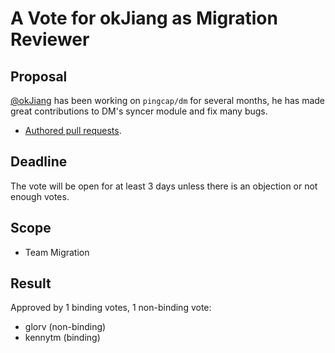 # A Vote for okJiang as Migration Reviewer

## Proposal

[@okJiang](https://github.com/okJiang) has been working on `pingcap/dm` for several months, he has made great contributions to DM's syncer module and fix many bugs.

* [Authored pull requests](https://github.com/pingcap/dm/commits?author=okJiang).

## Deadline

The vote will be open for at least 3 days unless there is an objection or not enough votes.

## Scope

* Team Migration

## Result

Approved by 1 binding votes, 1 non-binding vote:

- glorv (non-binding)
- kennytm (binding)
